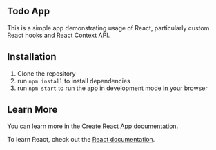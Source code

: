 ## Todo App
This is a simple app demonstrating usage of React, particularly custom React hooks and React Context API.

## Installation
1. Clone the repository
2. run `npm install` to install dependencies
3. run `npm start` to run the app in development mode in your browser

## Learn More

You can learn more in the [Create React App documentation](https://facebook.github.io/create-react-app/docs/getting-started).

To learn React, check out the [React documentation](https://reactjs.org/).
